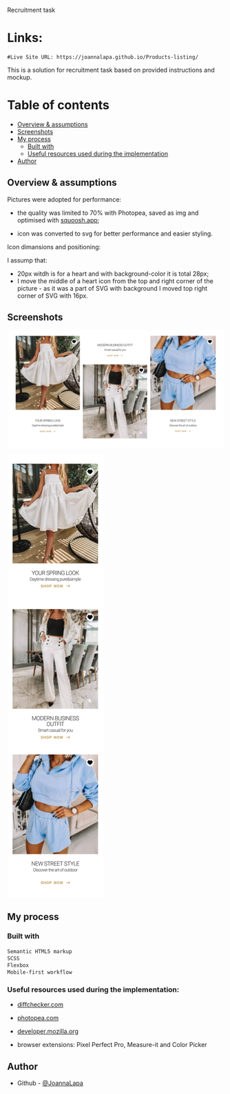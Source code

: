 Recruitment task

# Links:

    #Live Site URL: https://joannalapa.github.io/Products-listing/

This is a solution for recruitment task based on provided instructions and mockup.

# Table of contents

- [Overview & assumptions](#overview--assumptions)
- [Screenshots](#screenshots)
- [My process](#my-process)
    - [Built with](#built-with)
    - [Useful resources used during the implementation](#useful-resources-used-during-the-implementation)
- [Author](#author)

## Overview & assumptions

Pictures were adopted for performance:

- the quality was limited to 70% with Photopea, saved as img and optimised with [squoosh.app](https://squoosh.app);

- icon was converted to svg for better performance and easier styling.

Icon dimansions and positioning: 

I assump that: 

- 20px witdh is for a heart and with background-color it is total 28px; 
- I move the middle of a heart icon from the top and right corner of the picture - as it was a part of SVG with background I moved top right corner of SVG with 16px.

## Screenshots

![](./screenshots/desktop.png)

![](./screenshots/mobile.png)


## My process

### Built with

    Semantic HTML5 markup
    SCSS
    Flexbox
    Mobile-first workflow

### Useful resources used during the implementation:

- [diffchecker.com](https://www.diffchecker.com/image-compare/)

- [photopea.com](https://www.photopea.com/)

- [developer.mozilla.org](https://developer.mozilla.org/en-US/)

- browser extensions: Pixel Perfect Pro, Measure-it and Color Picker

## Author

- Github - [@JoannaLapa](https://github.com/settings/profile)
